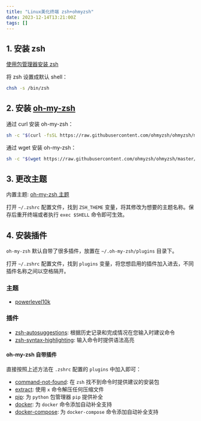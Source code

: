 ```yaml
---
title: "Linux美化终端 zsh+ohmyzsh"
date: 2023-12-14T13:21:00Z
tags: []
---
```


## 1. 安装 zsh

[使用包管理器安装 zsh](https://github.com/ohmyzsh/ohmyzsh/wiki/Installing-ZSH)

将 zsh 设置成默认 shell：

```bash
chsh -s /bin/zsh
```

## 2. 安装 [oh-my-zsh](https://ohmyz.sh/)

通过 curl 安装 oh-my-zsh：

```bash
sh -c "$(curl -fsSL https://raw.githubusercontent.com/ohmyzsh/ohmyzsh/master/tools/install.sh)"
```

通过 wget 安装 oh-my-zsh：

```bash
sh -c "$(wget https://raw.githubusercontent.com/ohmyzsh/ohmyzsh/master/tools/install.sh -O -)"
```

## 3. 更改主题

内置主题: [oh-my-zsh 主题](https://github.com/ohmyzsh/ohmyzsh/wiki/Themes)

打开 `~/.zshrc` 配置文件，找到 `ZSH_THEME` 变量，将其修改为想要的主题名称。保存后重开终端或者执行 `exec $SHELL` 命令即可生效。

## 4. 安装插件

`oh-my-zsh` 默认自带了很多插件，放置在 `~/.oh-my-zsh/plugins` 目录下。

打开 `~/.zshrc` 配置文件，找到 `plugins` 变量，将您想启用的插件加入进去，不同插件名称之间以空格隔开。

### 主题

* [powerlevel10k](https://github.com/romkatv/powerlevel10k)

### 插件

* [zsh-autosuggestions](https://github.com/zsh-users/zsh-autosuggestions): 根据历史记录和完成情况在您输入时建议命令
* [zsh-syntax-highlighting](https://github.com/zsh-users/zsh-syntax-highlighting): 输入命令时提供语法高亮

#### oh-my-zsh 自带插件

直接按照上述方法在 `.zshrc` 配置的 `plugins` 中加入即可：

* [command-not-found](https://github.com/ohmyzsh/ohmyzsh/tree/master/plugins/command-not-found): 在 `zsh` 找不到命令时提供建议的安装包
* [extract](https://github.com/ohmyzsh/ohmyzsh/tree/master/plugins/extract): 使用 `x` 命令解压任何压缩文件
* [pip](https://github.com/ohmyzsh/ohmyzsh/tree/master/plugins/pip): 为 `python` 包管理器 `pip` 提供补全
* [docker](https://github.com/ohmyzsh/ohmyzsh/tree/master/plugins/docker): 为 `docker` 命令添加自动补全支持
* [docker-compose](https://github.com/ohmyzsh/ohmyzsh/tree/master/plugins/docker-compose): 为 `docker-compose` 命令添加自动补全支持
  